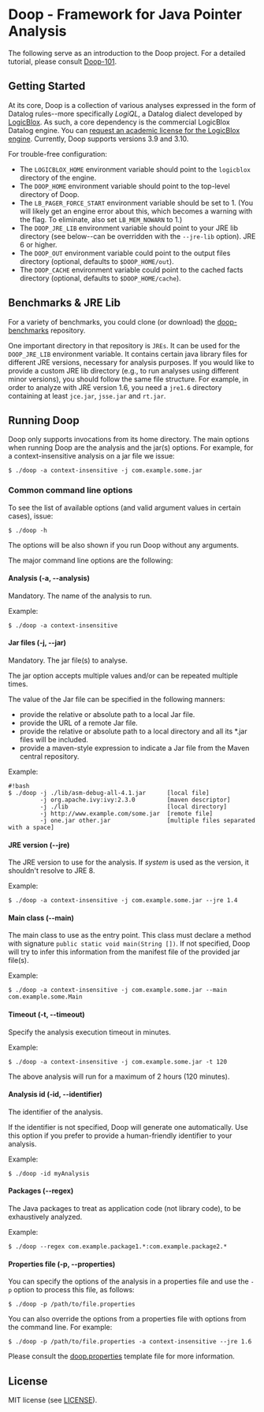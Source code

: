 # Doop - Framework for Java Pointer Analysis

The following serve as an introduction to the Doop project. For a detailed tutorial, please consult [Doop-101](docs/doop-101.md).

## Getting Started

At its core, Doop is a collection of various analyses expressed in the form of Datalog rules--more specifically *LogiQL*, a Datalog dialect developed by [LogicBlox](http://www.logicblox.com/). As such, a core dependency is the commercial LogicBlox Datalog engine. You can [request an academic license for the LogicBlox engine](http://www.logicblox.com/learn/academic-license-request-form/). Currently, Doop supports versions 3.9 and 3.10.

For trouble-free configuration:

* The `LOGICBLOX_HOME` environment variable should point to the `logicblox` directory of the engine.
* The `DOOP_HOME` environment variable should point to the top-level directory of Doop.
* The `LB_PAGER_FORCE_START` environment variable should be set to 1. (You will likely get an engine error about this, which becomes a warning with the flag. To eliminate, also set `LB_MEM_NOWARN` to 1.)
* The `DOOP_JRE_LIB` environment variable should point to your JRE lib directory (see below--can be overridden with the `--jre-lib` option). JRE 6 or higher.
* The `DOOP_OUT` environment variable could point to the output files directory (optional, defaults to `$DOOP_HOME/out`).
* The `DOOP_CACHE` environment variable could point to the cached facts directory (optional, defaults to `$DOOP_HOME/cache`).


## Benchmarks & JRE Lib

For a variety of benchmarks, you could clone (or download) the [doop-benchmarks](https://bitbucket.org/yanniss/doop-benchmarks) repository.

One important directory in that repository is `JREs`. It can be used for the `DOOP_JRE_LIB` environment variable. It contains certain java library files for different JRE versions, necessary for analysis purposes. If you would like to provide a custom JRE lib directory (e.g., to run analyses using different minor versions), you should follow the same file structure. For example, in order to analyze with JRE version 1.6, you need a `jre1.6` directory containing at least `jce.jar`, `jsse.jar` and `rt.jar`.


## Running Doop

Doop only supports invocations from its home directory. The main options when running Doop are the analysis and the jar(s) options. For example, for a context-insensitive analysis on a jar file we issue:

    $ ./doop -a context-insensitive -j com.example.some.jar

### Common command line options
To see the list of available options (and valid argument values in certain cases), issue:

    $ ./doop -h

The options will be also shown if you run Doop without any arguments.

The major command line options are the following:

#### Analysis (-a, --analysis)
Mandatory. The name of the analysis to run.

Example:

    $ ./doop -a context-insensitive

#### Jar files  (-j, --jar)
Mandatory. The jar file(s) to analyse.

The jar option accepts multiple values and/or can be repeated multiple times.

The value of the Jar file can be specified in the following manners:

* provide the relative or absolute path to a local Jar file.
* provide the URL of a remote Jar file.
* provide the relative or absolute path to a local directory and all its \*.jar files will be included.
* provide a maven-style expression to indicate a Jar file from the Maven central repository.

Example:

```
#!bash
$ ./doop -j ./lib/asm-debug-all-4.1.jar      [local file]
		 -j org.apache.ivy:ivy:2.3.0         [maven descriptor]
		 -j ./lib                            [local directory]
		 -j http://www.example.com/some.jar  [remote file]
		 -j one.jar other.jar                [multiple files separated with a space]
```

#### JRE version (--jre)
The JRE version to use for the analysis. If *system* is used as the version, it shouldn't resolve to JRE 8.

Example:

    $ ./doop -a context-insensitive -j com.example.some.jar --jre 1.4

#### Main class (--main)
The main class to use as the entry point. This class must declare a method with signature `public static void main(String [])`. If not specified, Doop will try to infer this information from the manifest file of the provided jar file(s).

Example:

    $ ./doop -a context-insensitive -j com.example.some.jar --main com.example.some.Main

#### Timeout (-t, --timeout)
Specify the analysis execution timeout in minutes.

Example:

    $ ./doop -a context-insensitive -j com.example.some.jar -t 120

The above analysis will run for a maximum of 2 hours (120 minutes).

#### Analysis id (-id, --identifier)
The identifier of the analysis.

If the identifier is not specified, Doop will generate one automatically. Use this option if you prefer
to provide a human-friendly identifier to your analysis.

Example:

    $ ./doop -id myAnalysis

#### Packages (--regex)
The Java packages to treat as application code (not library code), to be exhaustively analyzed.

Example:

    $ ./doop --regex com.example.package1.*:com.example.package2.*

#### Properties file (-p, --properties)
You can specify the options of the analysis in a properties file and use the `-p` option
to process this file, as follows:

    $ ./doop -p /path/to/file.properties

You can also override the options from a properties file with options from the command line. For example:

    $ ./doop -p /path/to/file.properties -a context-insensitive --jre 1.6

Please consult the [doop.properties](doop.properties) template file for more information.


## License
MIT license (see [LICENSE](LICENSE)).